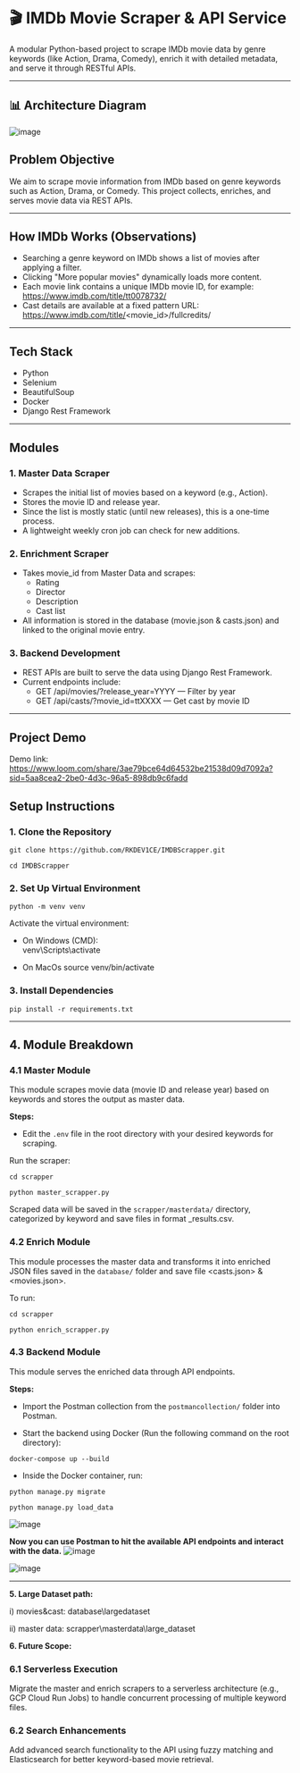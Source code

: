 # 🎬 IMDb Movie Scraper & API Service

A modular Python-based project to scrape IMDb movie data by genre keywords (like Action, Drama, Comedy), enrich it with detailed metadata, and serve it through RESTful APIs.

---

## 📊 Architecture Diagram
![image](https://github.com/user-attachments/assets/38087e50-5480-4387-b056-5120ae1ebdd8)

## Problem Objective

We aim to scrape movie information from IMDb based on genre keywords such as Action, Drama, or Comedy. This project collects, enriches, and serves movie data via REST APIs.

---

## How IMDb Works (Observations)

- Searching a genre keyword on IMDb shows a list of movies after applying a filter.
- Clicking "More popular movies" dynamically loads more content.
- Each movie link contains a unique IMDb movie ID, for example:  
  https://www.imdb.com/title/tt0078732/
- Cast details are available at a fixed pattern URL:  
  https://www.imdb.com/title/<movie_id>/fullcredits/

---

## Tech Stack

- Python  
- Selenium  
- BeautifulSoup  
- Docker  
- Django Rest Framework

---

## Modules

### 1. Master Data Scraper

- Scrapes the initial list of movies based on a keyword (e.g., Action).
- Stores the movie ID and release year.
- Since the list is mostly static (until new releases), this is a one-time process.
- A lightweight weekly cron job can check for new additions.

### 2. Enrichment Scraper

- Takes movie_id from Master Data and scrapes:
  - Rating
  - Director
  - Description
  - Cast list
- All information is stored in the database (movie.json & casts.json) and linked to the original movie entry.

### 3. Backend Development

- REST APIs are built to serve the data using Django Rest Framework.
- Current endpoints include:
  - GET /api/movies/?release_year=YYYY — Filter by year
  - GET /api/casts/?movie_id=ttXXXX — Get cast by movie ID

---
## Project Demo

Demo link: https://www.loom.com/share/3ae79bce64d64532be21538d09d7092a?sid=5aa8cea2-2be0-4d3c-96a5-898db9c6fadd


## Setup Instructions

### 1. Clone the Repository

`git clone https://github.com/RKDEV1CE/IMDBScrapper.git`

`cd IMDBScrapper`

### 2. Set Up Virtual Environment

`python -m venv venv`

Activate the virtual environment:

- On Windows (CMD):  
  venv\Scripts\activate

- On MacOs
  source venv/bin/activate


### 3. Install Dependencies

`pip install -r requirements.txt`

---

## 4. Module Breakdown

### 4.1 Master Module

This module scrapes movie data (movie ID and release year) based on keywords and stores the output as master data.

**Steps:**

- Edit the `.env` file in the root directory with your desired keywords for scraping.

Run the scraper:

`cd scrapper`

`python master_scrapper.py`

Scraped data will be saved in the `scrapper/masterdata/` directory, categorized by keyword and save files in format <keyword>_results.csv.

### 4.2 Enrich Module

This module processes the master data and transforms it into enriched JSON files saved in the `database/` folder and save file <casts.json> & <movies.json>.

To run:

`cd scrapper`

`python enrich_scrapper.py`

### 4.3 Backend Module

This module serves the enriched data through API endpoints.

**Steps:**

- Import the Postman collection from the `postmancollection/` folder into Postman.
  
- Start the backend using Docker (Run the following command on the root directory):

`docker-compose up --build`

- Inside the Docker container, run:

`python manage.py migrate`  

`python manage.py load_data`

![image](https://github.com/user-attachments/assets/a406abf2-8683-483d-83d9-8b1c1a0bee03)




**Now you can use Postman to hit the available API endpoints and interact with the data.**
![image](https://github.com/user-attachments/assets/d2e9a876-4a7c-4b8a-b102-c8a9670c9a0a)

![image](https://github.com/user-attachments/assets/310b955d-613c-4002-9168-f551fd358899)

---

**5. Large Dataset path:**

i) movies&cast: database\largedataset

ii) master data: scrapper\masterdata\large_dataset
 
**6. Future Scope:**

### 6.1 Serverless Execution
Migrate the master and enrich scrapers to a serverless architecture (e.g., GCP Cloud Run Jobs) to handle concurrent processing of multiple keyword files.
### 6.2 Search Enhancements
Add advanced search functionality to the API using fuzzy matching and Elasticsearch for better keyword-based movie retrieval.
